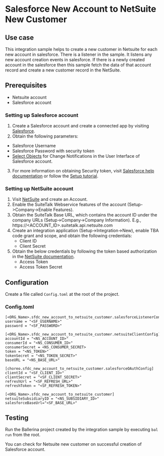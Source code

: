 # Salesforce New Account to NetSuite New Customer
## Use case
This integration sample helps to create a new customer in Netsuite for each new account in salesforce. 
There is a listener in the sample. It listens any new account creation events in salesforce. 
If there is a newly created account in the salesforce then this sample fetch the data of that account record and 
create a new customer record in the NetSuite.

## Prerequisites
* Netsuite account
* Salesforce account

### Setting up Salesforce account
1. Create a Salesforce account and create a connected app by visiting [Salesforce](https://www.salesforce.com). 
2. Obtain the following parameters:
* Salesforce Username
* Salesforce Password with security token
* [Select Objects](https://developer.salesforce.com/docs/atlas.en-us.change_data_capture.meta/change_data_capture/cdc_select_objects.htm) for Change Notifications in the User Interface of Salesforce account.

3. For more information on obtaining Security token, visit
[Salesforce help documentation](https://help.salesforce.com/articleView?id=sf.user_security_token.htm&type=5)
or follow the
[Setup tutorial](https://medium.com/creme-de-la-crm/salesforce-how-to-abcs-g-bfa592792649).

### Setting up NetSuite account
1. Visit [NetSuite](https://www.netsuite.com) and create an Account.
2. Enable the SuiteTalk Webservice features of the account (Setup->Company->Enable Features).
3. Obtain the SuiteTalk Base URL, which contains the account ID under the company URLs (Setup->Company->Company
   Information).
   E.g., https://<ACCOUNT_ID>.suitetalk.api.netsuite.com
4. Create an integration application (Setup->Integration->New), enable TBA code grant and scope, and obtain the
   following credentials:
    * Client ID
    * Client Secret
5. Obtain the below credentials by following the token based authorization in the [NetSuite documentation](https://system.na0.netsuite.com/app/help/helpcenter.nl?fid=book_1559132836.html&vid=_BLm3ruuApc_9HXr&chrole=17&ck=9Ie2K7uuApI_9PHO&cktime=175797&promocode=&promocodeaction=overwrite&sj=7bfNB5rzdVQdIKGhDJFE6knJf%3B1590725099%3B165665000).
    * Access Token
    * Access Token Secret

## Configuration
Create a file called `Config.toml` at the root of the project.

### Config.toml
``` 
[<ORG_Name>.sfdc_new_account_to_netsuite_customer.salesforceListenerConfig]
username = "<SF_USERNAME>"
password = "<SF_PASSWORD>"

[<ORG_Name>.sfdc_new_account_to_netsuite_customer.netsuiteClientConfig]
accountId = "<NS_ACCOUNT_ID>"
consumerId = "<NS_CONSUMER_ID>"
consumerSecret = <NS_CONSUMER_SECRET>
token = "<NS_TOKEN>"
tokenSecret = "<NS_TOKEN_SECRET>"
baseURL = "<NS_BASE_URL>"

[choreo.sfdc_new_account_to_netsuite_customer.salesforceOAuthConfig]
clientId = "<SF_CLIENT_ID>"
clientSecret = "<SF_CLIENT_SECRET>"
refreshUrl = "<SF_REFRESH_URL>"
refreshToken = "<SF_REFRESH_TOKEN>"

[<ORG_Name>.sfdc_new_account_to_netsuite_customer]
netsuiteSubsidiaryID = "<NS_SUBSIDIARY_ID>"
salesforceBaseUrl="<SF_BASE_URL>"
```
## Testing
Run the Ballerina project created by the integration sample by executing `bal run` from the root.

You can check for Netsuite new customer on successful creation of Salesforce account.
